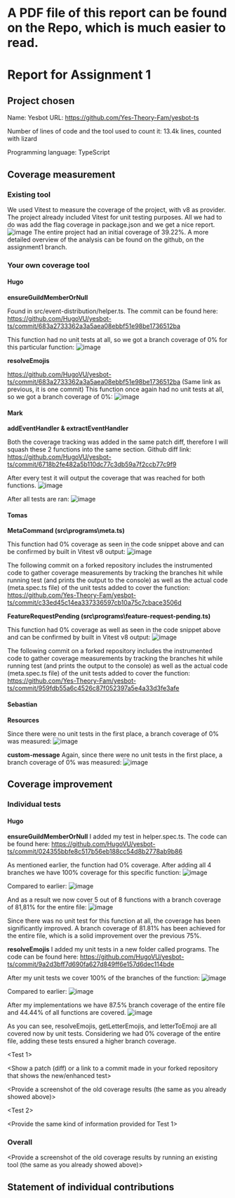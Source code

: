 # A PDF file of this report can be found on the Repo, which is much easier to read.

# Report for Assignment 1

## Project chosen

Name: Yesbot
URL: https://github.com/Yes-Theory-Fam/yesbot-ts

Number of lines of code and the tool used to count it: 13.4k lines, counted with lizard

Programming language: TypeScript

## Coverage measurement

### Existing tool

We used Vitest to measure the coverage of the project, with v8 as provider. The project already included Vitest for unit testing purposes. All we had to do was add the flag coverage in package.json and we get a nice report.   
![image](https://github.com/HugoVU/yesbot-ts/assets/121669034/668133d0-e241-446f-9fab-9ed2d865fd84)
The entire project had an initial coverage of 39.22%. A more detailed overview of the analysis can be found on the github, on the assignment1 branch. 

### Your own coverage tool

#### Hugo
**ensureGuildMemberOrNull**

Found in src/event-distribution/helper.ts.
The commit can be found here: https://github.com/HugoVU/yesbot-ts/commit/683a2733362a3a5aea08ebbf51e98be1736512ba

This function had no unit tests at all, so we got a branch coverage of 0% for this particular function:
![image](https://github.com/HugoVU/yesbot-ts/assets/121669034/9b665713-3b82-4328-bea0-35f2269b8502)

**resolveEmojis**

https://github.com/HugoVU/yesbot-ts/commit/683a2733362a3a5aea08ebbf51e98be1736512ba (Same link as previous, it is one commit)
This function once again had no unit tests at all, so we got a branch coverage of 0%:
![image](https://github.com/HugoVU/yesbot-ts/assets/121669034/13057281-1655-4878-8ae7-1eebdcf6cd99)

#### Mark
**addEventHandler & extractEventHandler**

Both the coverage tracking was added in the same patch diff, therefore I will squash these 2 functions into the same section.
Github diff link: https://github.com/HugoVU/yesbot-ts/commit/6718b2fe482a5b110dc77c3db59a7f2ccb77c9f9

After every test it will output the coverage that was reached for both functions.
![image](https://github.com/HugoVU/yesbot-ts/assets/121669034/13a36c00-2fb5-4724-ae64-e93665c06bba)

After all tests are ran:
![image](https://github.com/HugoVU/yesbot-ts/assets/121669034/43379fca-a4e6-4be5-906d-2be383864432)

#### Tomas
**MetaCommand (src\programs\meta.ts)**

This function had 0% coverage as seen in the code snippet above and can be confirmed by built in Vitest v8 output:
![image](https://github.com/HugoVU/yesbot-ts/assets/121669034/1ab34786-534f-4c34-b856-76051ab28b7a)

The following commit on a forked repository includes the instrumented code to gather coverage measurements by tracking the branches hit while running test (and prints the output to the console) as well as the actual code (meta.spec.ts file) of the unit tests added to cover the function:
https://github.com/Yes-Theory-Fam/yesbot-ts/commit/c33ed45c14ea337336597cb10a75c7cbace3506d

**FeatureRequestPending (src\programs\feature-request-pending.ts)**

This function had 0% coverage as well as seen in the code snippet above and can be confirmed by built in Vitest v8 output:
![image](https://github.com/HugoVU/yesbot-ts/assets/121669034/6ee55a92-61d0-4cee-beb6-93fe84314b2d)

The following commit on a forked repository includes the instrumented code to gather coverage measurements by tracking the branches hit while running test (and prints the output to the console) as well as the actual code (meta.spec.ts file) of the unit tests added to cover the function:
https://github.com/Yes-Theory-Fam/yesbot-ts/commit/959fdb55a6c4526c87f052397a5e4a33d3fe3afe

#### Sebastian
**Resources**

Since there were no unit tests in the first place, a branch coverage of 0% was measured:
![image](https://github.com/HugoVU/yesbot-ts/assets/121669034/7fd7a665-7be9-415a-9b1c-dbdd994d5d75)

**custom-message**
Again, since there were no unit tests in the first place, a branch coverage of 0% was measured:
![image](https://github.com/HugoVU/yesbot-ts/assets/121669034/315d3b00-81c2-40be-a5a6-993d6660bda6)

## Coverage improvement

### Individual tests

#### Hugo 
**ensureGuildMemberOrNull**
I added my test in helper.spec.ts. The code can be found here:
https://github.com/HugoVU/yesbot-ts/commit/024355bbfe8c517b56eb188cc54d8b2778ab9b86

As mentioned earlier, the function had 0% coverage. After adding all 4 branches we have 100% coverage for this specific function:
![image](https://github.com/HugoVU/yesbot-ts/assets/121669034/17d9ae93-24aa-478b-a9d3-8384e9faf1ec)

Compared to earlier:
![image](https://github.com/HugoVU/yesbot-ts/assets/121669034/7f4af254-0c19-42ac-bf66-bf4b001bc7c9)

And as a result we now cover 5 out of 8 functions with a branch coverage of 81,81% for the entire file:
![image](https://github.com/HugoVU/yesbot-ts/assets/121669034/981946b3-848a-4df9-aa8b-d324dea929e4)

Since there was no unit test for this function at all, the coverage has been significantly improved. A branch coverage of 81.81% has been achieved for the entire file, which is a solid improvement over the previous 75%.

**resolveEmojis**
I added my unit tests in a new folder called programs. The code can be found here:
https://github.com/HugoVU/yesbot-ts/commit/9a2d3bff7d690fa627d849ff6e157d6dec114bde

After my unit tests we cover 100% of the branches of the function:
![image](https://github.com/HugoVU/yesbot-ts/assets/121669034/9640213d-0dc3-4cd1-90f7-4c7819871b5a)

Compared to earlier:
![image](https://github.com/HugoVU/yesbot-ts/assets/121669034/58314073-e0bd-4f5e-a27a-29b1a519df65)

After my implementations we have 87.5% branch coverage of the entire file and 44.44% of all functions are covered. 
![image](https://github.com/HugoVU/yesbot-ts/assets/121669034/4b737d65-4e33-48c9-9e52-0ee714da70fc)

As you can see, resolveEmojis, getLetterEmojis, and letterToEmoji are all covered now by unit tests. Considering we had 0% coverage of the entire file, adding these tests ensured a higher branch coverage.




<Test 1>

<Show a patch (diff) or a link to a commit made in your forked repository that shows the new/enhanced test>

<Provide a screenshot of the old coverage results (the same as you already showed above)>

<Provide a screenshot of the new coverage results>

<State the coverage improvement with a number and elaborate on why the coverage is improved>

<Test 2>

<Provide the same kind of information provided for Test 1>

### Overall

<Provide a screenshot of the old coverage results by running an existing tool (the same as you already showed above)>

<Provide a screenshot of the new coverage results by running the existing tool using all test modifications made by the group>

## Statement of individual contributions

<Write what each group member did>
